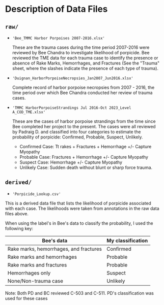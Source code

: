 # Description of Data Files

## `raw/`
* `'Bee_TMMC Harbor Porpoises 2007-2016.xlsx'`

  These are the trauma cases during the time period 2007-2016 were reviewed by Bee Chandra to investigate likelihood of porpicide. Bee reviewed the TME data for each trauma case to identify the presence or absence of Rake Marks, Hemorrhages, and Fractures (See the "Trauma" sheet, where the slashes indicate the presence of each type of trauma).

* `'Duignan_HarborPorpoiseNecropsies_Jan2007_Jun2016.xlsx'`

    Complete record of harbor porpoise necropsies from 2007 - 2016, the time period over which Bee Chandra conducted her review of trauma cases.

* `'TMMC HarborPorpoiseStrandings Jul 2016-Oct 2023_Level A_COD_TME.xlsx'`

    These are the cases of harbor porpoise strandings from the time since Bee completed her project to the present. The cases were all reviewed by Padraig D. and classified into four categories to estimate the probability of porpicide: Confirmed, Probable, Suspect, Unlikely.
  
    + Confirmed Case: Tt rakes + Fractures + Hemorrhage +/- Capture Myopathy
    + Probable Case: Fractures + Hemorrhage +/- Capture Myopathy
    + Suspect Case: Hemorrhage +/- Capture Myopathy
    + Unlikely Case: Sudden death without blunt or sharp force trauma.

## `derived/`

* `'Porpicide_Lookup.csv'`

This is a derived data file that lists the likelihood of porpicide associated with each case. The likelihoods were taken from annotations in the raw data files above.

When using the label's in Bee's data to classify the probability, I used the following key:


|	Bee's data			|  My classification	|
| ------------------------------------- | --------------------- |
| Rake marks, hemorrhages, and fractures| Confirmed	  	|
| Rake marks and hemorrhages		| Probable	  	|
| Rake marks and fractures		| Probable	  	|
| Hemorrhages only			| Suspect	  	|
| None/Non-trauma case			| Unlikely		|

Note: Both PD and BC reviewed C-503 and C-511. PD's classification was used for these cases

